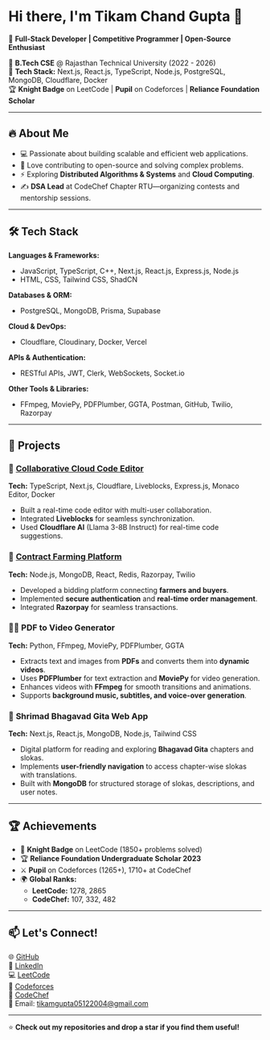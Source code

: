 # Hi there, I'm Tikam Chand Gupta 👋  

🚀 **Full-Stack Developer | Competitive Programmer | Open-Source Enthusiast**  

📍 **B.Tech CSE** @ Rajasthan Technical University (2022 - 2026)  
🎯 **Tech Stack:** Next.js, React.js, TypeScript, Node.js, PostgreSQL, MongoDB, Cloudflare, Docker  
🏆 **Knight Badge** on LeetCode | **Pupil** on Codeforces | **Reliance Foundation Scholar**  

---

## 🔥 **About Me**
- 💻 Passionate about building scalable and efficient web applications.  
- 🚀 Love contributing to open-source and solving complex problems.  
- ⚡ Exploring **Distributed Algorithms & Systems** and **Cloud Computing**.  
- ✍️ **DSA Lead** at CodeChef Chapter RTU—organizing contests and mentorship sessions.  

---

## 🛠 **Tech Stack**
**Languages & Frameworks:**  
- JavaScript, TypeScript, C++, Next.js, React.js, Express.js, Node.js  
- HTML, CSS, Tailwind CSS, ShadCN  

**Databases & ORM:**  
- PostgreSQL, MongoDB, Prisma, Supabase  

**Cloud & DevOps:**  
- Cloudflare, Cloudinary, Docker, Vercel  

**APIs & Authentication:**  
- RESTful APIs, JWT, Clerk, WebSockets, Socket.io  

**Other Tools & Libraries:**  
- FFmpeg, MoviePy, PDFPlumber, GGTA, Postman, GitHub, Twilio, Razorpay  

---

## 🚀 **Projects**
### 📝 [Collaborative Cloud Code Editor](https://collaborative-cloud-code-editor.vercel.app/)  
**Tech:** TypeScript, Next.js, Cloudflare, Liveblocks, Express.js, Monaco Editor, Docker  
- Built a real-time code editor with multi-user collaboration.  
- Integrated **Liveblocks** for seamless synchronization.  
- Used **Cloudflare AI** (Llama 3-8B Instruct) for real-time code suggestions.  

### 🌱 [Contract Farming Platform](https://cf-frontend-sigma.vercel.app/)  
**Tech:** Node.js, MongoDB, React, Redis, Razorpay, Twilio  
- Developed a bidding platform connecting **farmers and buyers**.  
- Implemented **secure authentication** and **real-time order management**.  
- Integrated **Razorpay** for seamless transactions.  

### 📄🎥 **PDF to Video Generator**  
**Tech:** Python, FFmpeg, MoviePy, PDFPlumber, GGTA  
- Extracts text and images from **PDFs** and converts them into **dynamic videos**.  
- Uses **PDFPlumber** for text extraction and **MoviePy** for video generation.  
- Enhances videos with **FFmpeg** for smooth transitions and animations.  
- Supports **background music, subtitles, and voice-over generation**.  

### 📖 **Shrimad Bhagavad Gita Web App**  
**Tech:** Next.js, React.js, MongoDB, Node.js, Tailwind CSS  
- Digital platform for reading and exploring **Bhagavad Gita** chapters and slokas.  
- Implements **user-friendly navigation** to access chapter-wise slokas with translations.  
- Built with **MongoDB** for structured storage of slokas, descriptions, and user notes.  

---

## 🏆 **Achievements**
- 🏅 **Knight Badge** on LeetCode (1850+ problems solved)  
- 🏆 **Reliance Foundation Undergraduate Scholar 2023**  
- ⚔️ **Pupil** on Codeforces (1265+), 1710+ at CodeChef  
- 🌍 **Global Ranks:**  
  - **LeetCode:** 1278, 2865  
  - **CodeChef:** 107, 332, 482  

---

## 📫 **Let's Connect!**
🌐 [GitHub](https://github.com/Tikam45)  
🔗 [LinkedIn](#)  
💻 [LeetCode](https://leetcode.com/u/Tikam_Gupta/)  
🎯 [Codeforces](https://codeforces.com/profile/tikam)  
🏅 [CodeChef](https://www.codechef.com/users/tikam45)  
📧 Email: tikamgupta05122004@gmail.com  

---

⭐ **Check out my repositories and drop a star if you find them useful!**  

